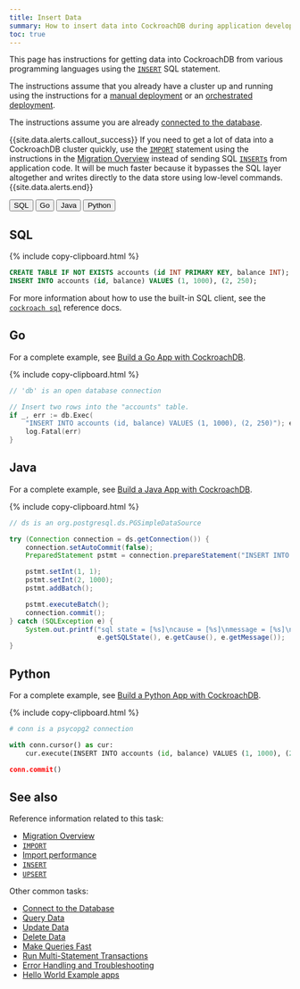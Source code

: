 ```yaml
---
title: Insert Data
summary: How to insert data into CockroachDB during application development
toc: true
---
```


This page has instructions for getting data into CockroachDB from various programming languages using the [`INSERT`](insert.html) SQL statement.

The instructions assume that you already have a cluster up and running using the instructions for a [manual deployment][manual] or an [orchestrated deployment][orchestrated].

The instructions assume you are already [connected to the database](connect-to-the-database.html).

{{site.data.alerts.callout_success}}
If you need to get a lot of data into a CockroachDB cluster quickly, use the [`IMPORT`](import.html) statement using the instructions in the [Migration Overview](migration-overview.html) instead of sending SQL [`INSERT`s](insert.html) from application code. It will be much faster because it bypasses the SQL layer altogether and writes directly to the data store using low-level commands.
{{site.data.alerts.end}}

<div class="filters filters-big clearfix">
  <button class="filter-button" data-scope="sql">SQL</button>
  <button class="filter-button" data-scope="go">Go</button>
  <button class="filter-button" data-scope="java">Java</button>
  <button class="filter-button" data-scope="python">Python</button>
</div>

<section class="filter-content" markdown="1" data-scope="sql">

## SQL

{% include copy-clipboard.html %}
~~~ sql
CREATE TABLE IF NOT EXISTS accounts (id INT PRIMARY KEY, balance INT);
INSERT INTO accounts (id, balance) VALUES (1, 1000), (2, 250);
~~~

For more information about how to use the built-in SQL client, see the [`cockroach sql`](cockroach-sql.html) reference docs.

</section>

<section class="filter-content" markdown="1" data-scope="go">

## Go

For a complete example, see [Build a Go App with CockroachDB](build-a-go-app-with-cockroachdb.html).

{% include copy-clipboard.html %}
~~~ go
// 'db' is an open database connection

// Insert two rows into the "accounts" table.
if _, err := db.Exec(
    "INSERT INTO accounts (id, balance) VALUES (1, 1000), (2, 250)"); err != nil {
    log.Fatal(err)
}
~~~

</section>

<section class="filter-content" markdown="1" data-scope="java">

## Java

For a complete example, see [Build a Java App with CockroachDB](build-a-java-app-with-cockroachdb.html).

{% include copy-clipboard.html %}
~~~ java
// ds is an org.postgresql.ds.PGSimpleDataSource

try (Connection connection = ds.getConnection()) {
    connection.setAutoCommit(false);
    PreparedStatement pstmt = connection.prepareStatement("INSERT INTO accounts (id, balance) VALUES (?, ?)");

    pstmt.setInt(1, 1);
    pstmt.setInt(2, 1000);
    pstmt.addBatch();

    pstmt.executeBatch();
    connection.commit();
} catch (SQLException e) {
    System.out.printf("sql state = [%s]\ncause = [%s]\nmessage = [%s]\n",
                      e.getSQLState(), e.getCause(), e.getMessage());
}
~~~

</section>

<section class="filter-content" markdown="1" data-scope="python">

## Python

For a complete example, see [Build a Python App with CockroachDB](build-a-python-app-with-cockroachdb.html).

{% include copy-clipboard.html %}
~~~ python
# conn is a psycopg2 connection

with conn.cursor() as cur:
    cur.execute(INSERT INTO accounts (id, balance) VALUES (1, 1000), (2, 250)')

conn.commit()
~~~

</section>

## See also

Reference information related to this task:

- [Migration Overview](migration-overview.html)
- [`IMPORT`](import.html)
- [Import performance](import.html#performance)
- [`INSERT`](insert.html)
- [`UPSERT`](upsert.html)

Other common tasks:

- [Connect to the Database](connect-to-the-database.html)
- [Query Data](query-data.html)
- [Update Data](update-data.html)
- [Delete Data](delete-data.html)
- [Make Queries Fast](make-queries-fast.html)
- [Run Multi-Statement Transactions](run-multi-statement-transactions.html)
- [Error Handling and Troubleshooting](error-handling-and-troubleshooting.html)
- [Hello World Example apps](hello-world-example-apps.html)

<!-- Reference Links -->

[manual]: manual-deployment.html
[orchestrated]: orchestration.html
[local_secure]: secure-a-cluster.html
[connection_params]: connection-parameters.html

